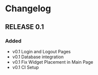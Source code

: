 # Changelog

## RELEASE 0.1

### Added

- v0.1 Login and Logout Pages
- v0.1 Database integration
- v0.1 Fix Widget Placement in Main Page
- v0.1 CI Setup
